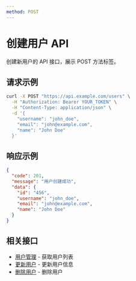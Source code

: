 ```yaml
---
method: POST
---
```


# 创建用户 API

创建新用户的 API 接口，展示 POST 方法标签。

## 请求示例

```bash
curl -X POST "https://api.example.com/users" \
  -H "Authorization: Bearer YOUR_TOKEN" \
  -H "Content-Type: application/json" \
  -d '{
    "username": "john_doe",
    "email": "john@example.com",
    "name": "John Doe"
  }'
```

## 响应示例

```json
{
  "code": 201,
  "message": "用户创建成功",
  "data": {
    "id": "456",
    "username": "john_doe",
    "email": "john@example.com",
    "name": "John Doe"
  }
}
```

## 相关接口

- [用户管理](/api/users) - 获取用户列表
- [更新用户](/api/update-user) - 更新用户信息
- [删除用户](/api/delete-user) - 删除用户 